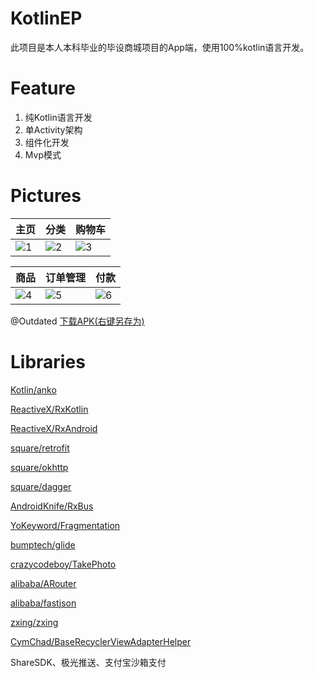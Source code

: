 # KotlinEP
此项目是本人本科毕业的毕设商城项目的App端，使用100%kotlin语言开发。
# Feature
1. 纯Kotlin语言开发
2. 单Activity架构
3. 组件化开发
4. Mvp模式

# Pictures
| 主页 | 分类 | 购物车 |
| ------------ | ------------- | ------------- 
| ![1](https://github.com/sukaidev/KotlinEP/blob/master/sample/Screenshot_2019-09-13-23-06-36-691_com.sukaidev.k.jpg) | ![2](https://github.com/sukaidev/KotlinEP/blob/master/sample/Screenshot_2019-09-13-23-06-46-242_com.sukaidev.k.jpg)  | ![3](https://github.com/sukaidev/KotlinEP/blob/master/sample/Screenshot_2019-09-13-23-07-15-158_com.sukaidev.k.jpg)  |

| 商品 | 订单管理 | 付款 |
| ------------ | ------------- | ------------- 
| ![4](https://github.com/sukaidev/KotlinEP/blob/master/sample/Screenshot_2019-09-13-23-06-41-796_com.sukaidev.k.jpg) | ![5](https://github.com/sukaidev/KotlinEP/blob/master/sample/Screenshot_2019-09-13-23-08-44-465_com.sukaidev.k.jpg)  | ![6](https://github.com/sukaidev/KotlinEP/blob/master/sample/Screenshot_2019-09-13-23-08-26-788_com.sukaidev.k.jpg)  |

@Outdated
[下载APK(右键另存为)](https://github.com/sukaidev/KotlinEP/blob/master/sample/app-release.apk)
# Libraries
[Kotlin/anko](https://github.com/Kotlin/anko)

[ReactiveX/RxKotlin](https://github.com/ReactiveX/RxKotlin)

[ReactiveX/RxAndroid](https://github.com/ReactiveX/RxAndroid)

[square/retrofit](https://github.com/square/retrofit)

[square/okhttp](https://github.com/square/okhttp)

[square/dagger](https://github.com/square/dagger)

[AndroidKnife/RxBus](https://github.com/AndroidKnife/RxBus)

[YoKeyword/Fragmentation](https://github.com/YoKeyword/Fragmentation)

[bumptech/glide](https://github.com/bumptech/glide)

[crazycodeboy/TakePhoto](https://github.com/crazycodeboy/TakePhoto)

[alibaba/ARouter](https://github.com/alibaba/ARouter)

[alibaba/fastjson](https://github.com/alibaba/fastjson)

[zxing/zxing](https://github.com/zxing/zxing)

[CymChad/BaseRecyclerViewAdapterHelper](https://github.com/CymChad/BaseRecyclerViewAdapterHelper)

ShareSDK、极光推送、支付宝沙箱支付
